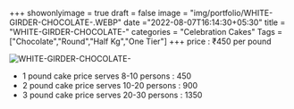 +++
showonlyimage = true
draft = false
image = "img/portfolio/WHITE-GIRDER-CHOCOLATE-.WEBP"
date ="2022-08-07T16:14:30+05:30"
title = "WHITE-GIRDER-CHOCOLATE-"
categories = "Celebration Cakes"
Tags = ["Chocolate","Round","Half Kg","One Tier"]
+++
price : ₹450 per pound
<!--more-->
![WHITE-GIRDER-CHOCOLATE-](/img/portfolio/WHITE-GIRDER-CHOCOLATE-.WEBP)
* 1 pound cake price serves 8-10 persons : 450
* 2 pound cake price serves 10-20 persons : 900
* 3 pound cake price serves 20-30 persons : 1350
